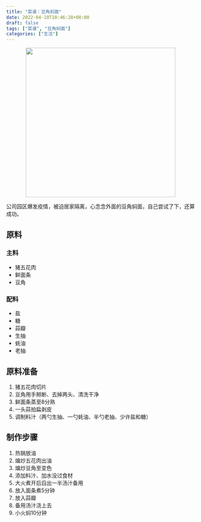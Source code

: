 ```yaml
---
title: "菜谱：豆角焖面"
date: 2022-04-10T10:46:28+08:00
draft: false
tags: ["菜谱", "豆角焖面"]
categories: ["生活"]
---
```


<div align="center">
<img src=https://imgoldjii.oss-cn-beijing.aliyuncs.com/doujiaomenmian.jpg width=400 height=400 />
</div>

公司园区爆发疫情，被迫居家隔离，心念念外面的豆角焖面，自己尝试了下，还算成功。

<!--more-->

## 原料
### 主料
- 猪五花肉
- 鲜面条
- 豆角

### 配料
- 盐
- 糖
- 蒜瓣
- 生抽
- 蚝油
- 老抽

## 原料准备
1. 猪五花肉切片
2. 豆角用手掰断、去掉两头、清洗干净
2. 鲜面条蒸至8分熟
3. 一头蒜拍扁剥皮
3. 调制料汁（两勺生抽、一勺蚝油、半勺老抽、少许盐和糖）

## 制作步骤
1. 热锅放油
2. 煸炒五花肉出油
3. 煸炒豆角至变色
4. 添加料汁、加水没过食材
6. 大火煮开后舀出一半汤汁备用
7. 放入面条煮5分钟
8. 放入蒜瓣
9. 备用汤汁浇上去
10. 小火焖10分钟